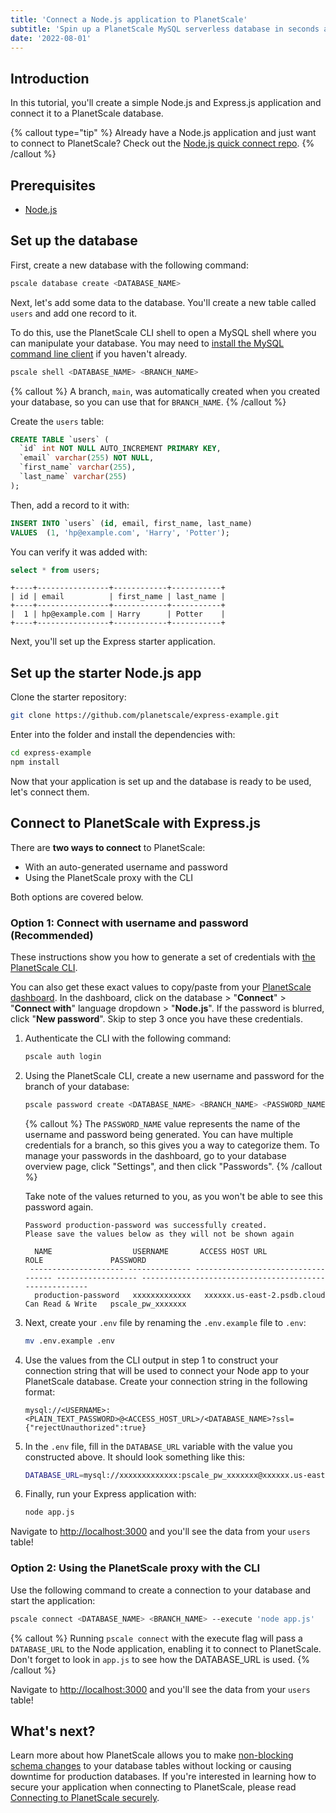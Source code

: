 ```yaml
---
title: 'Connect a Node.js application to PlanetScale'
subtitle: 'Spin up a PlanetScale MySQL serverless database in seconds and connect to a Node.js application'
date: '2022-08-01'
---
```


## Introduction

In this tutorial, you'll create a simple Node.js and Express.js application and connect it to a PlanetScale database.

{% callout type="tip" %}
Already have a Node.js application and just want to connect to PlanetScale? Check out the [Node.js quick connect repo](https://github.com/planetscale/connection-examples/tree/main/nodejs).
{% /callout %}

## Prerequisites

- [Node.js](https://nodejs.org/en/download/)

## Set up the database

First, create a new database with the following command:

```bash
pscale database create <DATABASE_NAME>
```

Next, let's add some data to the database. You'll create a new table called `users` and add one record to it.

To do this, use the PlanetScale CLI shell to open a MySQL shell where you can manipulate your database. You may need to [install the MySQL command line client](/docs/concepts/planetscale-environment-setup) if you haven't already.

```bash
pscale shell <DATABASE_NAME> <BRANCH_NAME>
```

{% callout %}
A branch, `main`, was automatically created when you created your database, so you can use that for `BRANCH_NAME`.
{% /callout %}

Create the `users` table:

```sql
CREATE TABLE `users` (
  `id` int NOT NULL AUTO_INCREMENT PRIMARY KEY,
  `email` varchar(255) NOT NULL,
  `first_name` varchar(255),
  `last_name` varchar(255)
);
```

Then, add a record to it with:

```sql
INSERT INTO `users` (id, email, first_name, last_name)
VALUES  (1, 'hp@example.com', 'Harry', 'Potter');
```

You can verify it was added with:

```sql
select * from users;
```

```
+----+----------------+------------+-----------+
| id | email          | first_name | last_name |
+----+----------------+------------+-----------+
|  1 | hp@example.com | Harry      | Potter    |
+----+----------------+------------+-----------+
```

Next, you'll set up the Express starter application.

## Set up the starter Node.js app

Clone the starter repository:

```bash
git clone https://github.com/planetscale/express-example.git
```

Enter into the folder and install the dependencies with:

```bash
cd express-example
npm install
```

Now that your application is set up and the database is ready to be used, let's connect them.

## Connect to PlanetScale with Express.js

There are **two ways to connect** to PlanetScale:

- With an auto-generated username and password
- Using the PlanetScale proxy with the CLI

Both options are covered below.

### Option 1: Connect with username and password (Recommended)

These instructions show you how to generate a set of credentials with [the PlanetScale CLI](/docs/concepts/planetscale-environment-setup).

You can also get these exact values to copy/paste from your [PlanetScale dashboard](https://app.planetscale.com). In the dashboard, click on the database > "**Connect**" > "**Connect with**" language dropdown > "**Node.js**". If the password is blurred, click "**New password**". Skip to step 3 once you have these credentials.

1. Authenticate the CLI with the following command:

   ```bash
   pscale auth login
   ```

2. Using the PlanetScale CLI, create a new username and password for the branch of your database:

   ```bash
   pscale password create <DATABASE_NAME> <BRANCH_NAME> <PASSWORD_NAME>
   ```

   {% callout %}
   The `PASSWORD_NAME` value represents the name of the username and password being generated. You can have multiple credentials for a branch, so this gives you a way to categorize them. To manage your passwords in the dashboard, go to your database overview page, click "Settings", and then click "Passwords".
   {% /callout %}

   Take note of the values returned to you, as you won't be able to see this password again.

   ```
   Password production-password was successfully created.
   Please save the values below as they will not be shown again

     NAME                  USERNAME       ACCESS HOST URL                     ROLE               PASSWORD
    --------------------- -------------- ----------------------------------- ------------------ -------------------------------------------------------
     production-password   xxxxxxxxxxxxx   xxxxxx.us-east-2.psdb.cloud   Can Read & Write   pscale_pw_xxxxxxx
   ```

3. Next, create your `.env` file by renaming the `.env.example` file to `.env`:

   ```bash
   mv .env.example .env
   ```

4. Use the values from the CLI output in step 1 to construct your connection string that will be used to connect your Node app to your PlanetScale database. Create your connection string in the following format:

   ```
   mysql://<USERNAME>:<PLAIN_TEXT_PASSWORD>@<ACCESS_HOST_URL>/<DATABASE_NAME>?ssl={"rejectUnauthorized":true}
   ```

5. In the `.env` file, fill in the `DATABASE_URL` variable with the value you constructed above. It should look something like this:

   ```bash
   DATABASE_URL=mysql://xxxxxxxxxxxxx:pscale_pw_xxxxxxx@xxxxxx.us-east-2.psdb.cloud/express_database?ssl={"rejectUnauthorized":true}
   ```

6. Finally, run your Express application with:

   ```bash
   node app.js
   ```

Navigate to [http://localhost:3000](http://localhost:3000) and you'll see the data from your `users` table!

### Option 2: Using the PlanetScale proxy with the CLI

Use the following command to create a connection to your database and start the application:

```bash
pscale connect <DATABASE_NAME> <BRANCH_NAME> --execute 'node app.js'
```

{% callout %}
Running `pscale connect` with the execute flag will pass a `DATABASE_URL` to the Node application, enabling it to connect to PlanetScale. Don't forget to look in `app.js` to see how the DATABASE_URL is used.
{% /callout %}

Navigate to [http://localhost:3000](http://localhost:3000) and you'll see the data from your `users` table!

## What's next?

Learn more about how PlanetScale allows you to make [non-blocking schema changes](/docs/concepts/nonblocking-schema-changes) to your database tables without locking or causing downtime for production databases. If you're interested in learning how to secure your application when connecting to PlanetScale,
please read [Connecting to PlanetScale securely](/docs/concepts/secure-connections).
